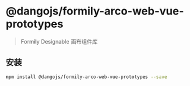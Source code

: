 # @dangojs/formily-arco-web-vue-prototypes

> Formily Designable 画布组件库

## 安装

```bash
npm install @dangojs/formily-arco-web-vue-prototypes --save
```
